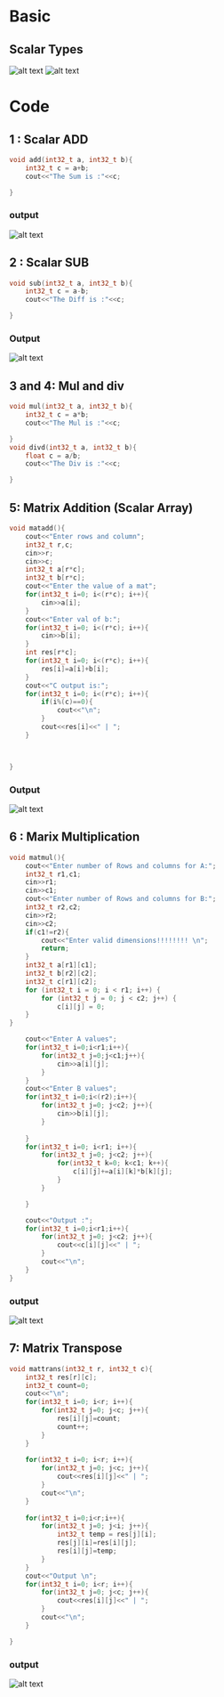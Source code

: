 # Basic
## Scalar Types
![alt text](image/image.png)
![alt text](image/image-1.png)

# Code
## 1 : Scalar ADD
```cpp
void add(int32_t a, int32_t b){
    int32_t c = a+b;
    cout<<"The Sum is :"<<c;

}
```
### output
![alt text](image/image-3.png)

## 2 : Scalar SUB
```cpp
void sub(int32_t a, int32_t b){
    int32_t c = a-b;
    cout<<"The Diff is :"<<c;

}
```
### Output
![alt text](image/image-5.png)

## 3 and 4: Mul and div
```cpp
void mul(int32_t a, int32_t b){
    int32_t c = a*b;
    cout<<"The Mul is :"<<c;

}
void divd(int32_t a, int32_t b){
    float c = a/b;
    cout<<"The Div is :"<<c;

}
```
## 5: Matrix Addition (Scalar Array)
```cpp
void matadd(){
    cout<<"Enter rows and column";
    int32_t r,c;
    cin>>r;
    cin>>c;
    int32_t a[r*c];
    int32_t b[r*c];
    cout<<"Enter the value of a mat";
    for(int32_t i=0; i<(r*c); i++){
        cin>>a[i];
    }
    cout<<"Enter val of b:";
    for(int32_t i=0; i<(r*c); i++){
        cin>>b[i];
    }
    int res[r*c];
    for(int32_t i=0; i<(r*c); i++){
        res[i]=a[i]+b[i];
    }
    cout<<"C output is:";
    for(int32_t i=0; i<(r*c); i++){
        if(i%(c)==0){
            cout<<"\n";
        }
        cout<<res[i]<<" | ";
    }



}
````
### Output
![alt text](image/image-6.png)

## 6 : Marix Multiplication
```cpp
void matmul(){
    cout<<"Enter number of Rows and columns for A:";
    int32_t r1,c1;
    cin>>r1;
    cin>>c1;
    cout<<"Enter number of Rows and columns for B:";
    int32_t r2,c2;
    cin>>r2;
    cin>>c2;
    if(c1!=r2){
        cout<<"Enter valid dimensions!!!!!!!! \n";
        return;
    }
    int32_t a[r1][c1];
    int32_t b[r2][c2];
    int32_t c[r1][c2];
    for (int32_t i = 0; i < r1; i++) {
        for (int32_t j = 0; j < c2; j++) {
            c[i][j] = 0;
    }
}

    cout<<"Enter A values";
    for(int32_t i=0;i<r1;i++){
        for(int32_t j=0;j<c1;j++){
            cin>>a[i][j];
        }
    }
    cout<<"Enter B values";
    for(int32_t i=0;i<(r2);i++){
        for(int32_t j=0; j<c2; j++){
            cin>>b[i][j];
        }
    
    }
    for(int32_t i=0; i<r1; i++){
        for(int32_t j=0; j<c2; j++){
            for(int32_t k=0; k<c1; k++){
                c[i][j]+=a[i][k]*b[k][j];
            }
        }

    }

    cout<<"Output :";
    for(int32_t i=0;i<r1;i++){
        for(int32_t j=0; j<c2; j++){
            cout<<c[i][j]<<" | ";
        }
        cout<<"\n";
    }
}
```

### output
![alt text](image/image-7.png)

## 7: Matrix Transpose
```cpp
void mattrans(int32_t r, int32_t c){
    int32_t res[r][c];
    int32_t count=0;
    cout<<"\n";
    for(int32_t i=0; i<r; i++){
        for(int32_t j=0; j<c; j++){
            res[i][j]=count;
            count++;
        }
    }
    
    for(int32_t i=0; i<r; i++){
        for(int32_t j=0; j<c; j++){
            cout<<res[i][j]<<" | ";
        }
        cout<<"\n";
    }
    
    for(int32_t i=0;i<r;i++){
        for(int32_t j=0; j<i; j++){
            int32_t temp = res[j][i];
            res[j][i]=res[i][j];
            res[i][j]=temp;
        }
    }
    cout<<"Output \n";
    for(int32_t i=0; i<r; i++){
        for(int32_t j=0; j<c; j++){
            cout<<res[i][j]<<" | ";
        }
        cout<<"\n";
    }

}
```
### output
![alt text](image/image-8.png)
